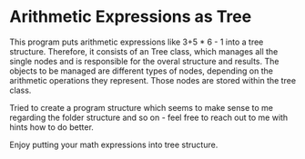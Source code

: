 # Arithmetic Expressions as Tree

This program puts arithmetic expressions like 3+5 * 6 - 1 into a tree structure.
Therefore, it consists of an Tree class, which manages all the single nodes and is responsible for the overal structure and results.
The objects to be managed are different types of nodes, depending on the arithmetic operations they represent.
Those nodes are stored within the tree class.

Tried to create a program structure which seems to make sense to me regarding the folder structure and so on - feel free to reach out to me with hints how to do better.

Enjoy putting your math expressions into tree structure.
